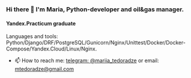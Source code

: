 ### Hi there 👋 I'm Maria, Python-developer and oil&gas manager. 


#### Yandex.Practicum graduate

Languages and tools: Python/Django/DRF/PostgreSQL/Gunicorn/Nginx/Unittest/Docker/Docker-Compose/Yandex.Cloud/Linux/Nginx.

- 📫 How to reach me: [telegram: @mariia_tedoradze](https://t.me/mariia_tedoradze) or email: mtedoradze@gmail.com
